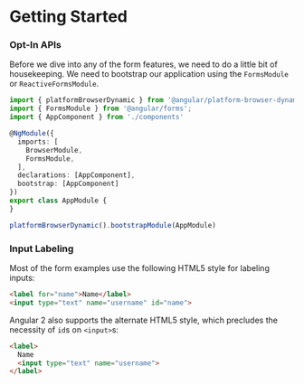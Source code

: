# Getting Started


### Opt-In APIs
Before we dive into any of the form features, we need to do a little bit of housekeeping.
We need to bootstrap our application using the `FormsModule` or `ReactiveFormsModule`.

```typescript
import { platformBrowserDynamic } from '@angular/platform-browser-dynamic'
import { FormsModule } from '@angular/forms';
import { AppComponent } from './components'

@NgModule({
  imports: [
    BrowserModule,
    FormsModule,
  ],
  declarations: [AppComponent],
  bootstrap: [AppComponent]
})
export class AppModule {
}

platformBrowserDynamic().bootstrapModule(AppModule)
```

### Input Labeling

Most of the form examples use the following HTML5 style for labeling inputs:

```html
<label for="name">Name</label>
<input type="text" name="username" id="name">
```

Angular 2 also supports the alternate HTML5 style, which precludes the necessity of `id`s on `<input>`s:

```html
<label>
  Name
  <input type="text" name="username">
</label>
```
